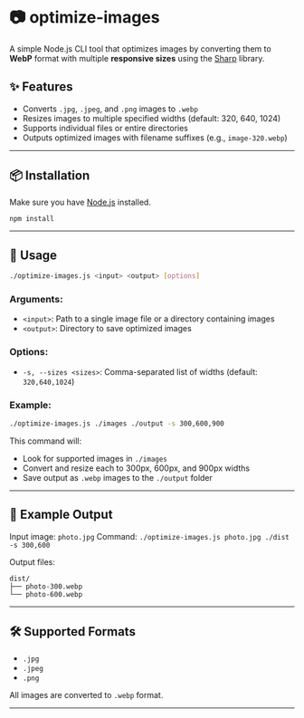 # 📷 optimize-images

A simple Node.js CLI tool that optimizes images by converting them to **WebP** format with multiple **responsive sizes** using the [Sharp](https://sharp.pixelplumbing.com/) library.

## ✨ Features

* Converts `.jpg`, `.jpeg`, and `.png` images to `.webp`
* Resizes images to multiple specified widths (default: 320, 640, 1024)
* Supports individual files or entire directories
* Outputs optimized images with filename suffixes (e.g., `image-320.webp`)

---

## 📦 Installation

Make sure you have [Node.js](https://nodejs.org/) installed.

```bash
npm install
```

---

## 🚀 Usage

```bash
./optimize-images.js <input> <output> [options]
```

### Arguments:

* `<input>`: Path to a single image file or a directory containing images
* `<output>`: Directory to save optimized images

### Options:

* `-s, --sizes <sizes>`: Comma-separated list of widths (default: `320,640,1024`)

### Example:

```bash
./optimize-images.js ./images ./output -s 300,600,900
```

This command will:

* Look for supported images in `./images`
* Convert and resize each to 300px, 600px, and 900px widths
* Save output as `.webp` images to the `./output` folder

---

## 📂 Example Output

Input image: `photo.jpg`
Command: `./optimize-images.js photo.jpg ./dist -s 300,600`

Output files:

```
dist/
├── photo-300.webp
└── photo-600.webp
```

---

## 🛠 Supported Formats

* `.jpg`
* `.jpeg`
* `.png`

All images are converted to `.webp` format.

---
